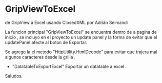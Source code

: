# GripViewToExcel
de GripView a Excel usando ClosedXML por Adrián Seimandi

La funcion principal "GripViewToExcel"  se encuentra dentro de a pagina de inicio ,
se incluyo en el proyecto un update panel y la forma de evitar que el updatePanel afecte al boton de Exportar.

Se agrego la el metodo "HttpUtility.HtmlDecode" para evitar que trajera mal algunos caracteres desde la grilla . 

+ "DatatableToExportExcel" Exportar un datatable a excel .  

Saludos. 
